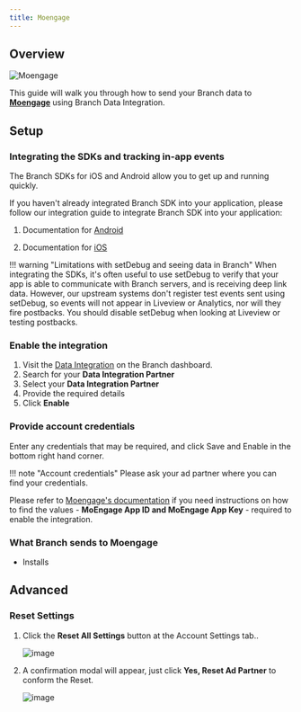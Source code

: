 ```yaml
---
title: Moengage
---
```

## Overview

![Moengage](https://cdn.branch.io/branch-assets/ad-partner-manager/386574786681131050/37ccf82251dd-moengage_logo-1577087286388.png)

This guide will walk you through how to send your Branch data to **[Moengage](https://www.moengage.com/)** using Branch Data Integration.



## Setup

### Integrating the SDKs and tracking in-app events

The Branch SDKs for iOS and Android allow you to get up and running quickly.

If you haven't already integrated Branch SDK into your application, please follow our integration guide to integrate Branch SDK into your application:

1. Documentation for [Android](/apps/android/)

1. Documentation for [iOS](/apps/ios/)

!!! warning "Limitations with setDebug and seeing data in Branch"
	When integrating the SDKs, it's often useful to use setDebug to verify that your app is able to communicate with Branch servers, and is receiving deep link data. However, our upstream systems don't register test events sent using setDebug, so events will not appear in Liveview or Analytics, nor will they fire postbacks. You should disable setDebug when looking at Liveview or testing postbacks.

### Enable the integration

1. Visit the [Data Integration](https://branch.dashboard.branch.io/data-import-export/data-feeds/integrations) on the Branch dashboard.
2. Search for your <notranslate>**Data Integration Partner**</notranslate>
3. Select your <notranslate>**Data Integration Partner**</notranslate>
4. Provide the required details
5. Click <notranslate>**Enable**</notranslate>


### Provide account credentials

Enter any credentials that may be required, and click Save and Enable in the bottom right hand corner.

!!! note "Account credentials"
	Please ask your ad partner where you can find your credentials.

Please refer to [Moengage's documentation](https://docs.moengage.com/docs/branch-integration) if you need instructions on how to find the values - <notranslate>**MoEngage App ID</notranslate> and <notranslate>MoEngage App Key**</notranslate> - required to enable the integration.

### What Branch sends to Moengage

* Installs

## Advanced

### Reset Settings

1. Click the <notranslate>**Reset All Settings**</notranslate> button at the Account Settings tab..

	![image](/_assets/img/ingredients/deep-linked-ads/reset-ad-settings/reset-ad-settings.png)

1. A confirmation modal will appear, just click <notranslate>**Yes, Reset Ad Partner**</notranslate> to conform the Reset.

	![image](/_assets/img/ingredients/deep-linked-ads/reset-ad-settings/reset-ad-settings_confirmation.png)

